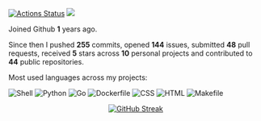 [![Actions Status](https://github.com/mouismail/mouismail/workflows/mouismail-stats/badge.svg)](https://github.com/guilyx/guilyx/mouismail)
![](https://visitor-badge.glitch.me/badge?page_id=mouismail.mouismail)

Joined Github **1** years ago.

Since then I pushed **255** commits, opened **144** issues, submitted **48** pull requests, received **5** stars across **10** personal projects and contributed to **44** public repositories.

Most used languages across my projects:

![Shell](https://img.shields.io/static/v1?style=flat-square&label=%E2%A0%80&color=555&labelColor=%2389e051&message=Shell%EF%B8%B149.1%25)
![Python](https://img.shields.io/static/v1?style=flat-square&label=%E2%A0%80&color=555&labelColor=%233572A5&message=Python%EF%B8%B124.3%25)
![Go](https://img.shields.io/static/v1?style=flat-square&label=%E2%A0%80&color=555&labelColor=%2300ADD8&message=Go%EF%B8%B118.3%25)
![Dockerfile](https://img.shields.io/static/v1?style=flat-square&label=%E2%A0%80&color=555&labelColor=%23384d54&message=Dockerfile%EF%B8%B14.7%25)
![CSS](https://img.shields.io/static/v1?style=flat-square&label=%E2%A0%80&color=555&labelColor=%23563d7c&message=CSS%EF%B8%B11.5%25)
![HTML](https://img.shields.io/static/v1?style=flat-square&label=%E2%A0%80&color=555&labelColor=%23e34c26&message=HTML%EF%B8%B11%25)
![Makefile](https://img.shields.io/static/v1?style=flat-square&label=%E2%A0%80&color=555&labelColor=%23427819&message=Makefile%EF%B8%B10.8%25)

<div align="center">
  
[![GitHub Streak](https://streak-stats.demolab.com?user=mouismail&theme=darcula&hide_border=true&mode=weekly)](https://git.io/streak-stats)
  
</div>
